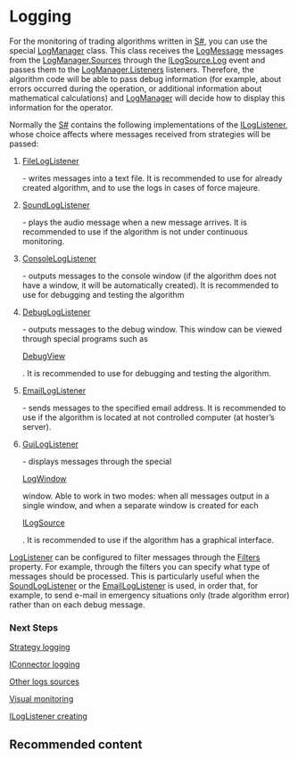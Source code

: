 # Logging

For the monitoring of trading algorithms written in [S\#](StockSharpAbout.md), you can use the special [LogManager](../api/StockSharp.Logging.LogManager.html) class. This class receives the [LogMessage](../api/StockSharp.Logging.LogMessage.html) messages from the [LogManager.Sources](../api/StockSharp.Logging.LogManager.Sources.html) through the [ILogSource.Log](../api/StockSharp.Logging.ILogSource.Log.html) event and passes them to the [LogManager.Listeners](../api/StockSharp.Logging.LogManager.Listeners.html) listeners. Therefore, the algorithm code will be able to pass debug information (for example, about errors occurred during the operation, or additional information about mathematical calculations) and [LogManager](../api/StockSharp.Logging.LogManager.html) will decide how to display this information for the operator. 

Normally the [S\#](StockSharpAbout.md) contains the following implementations of the [ILogListener](../api/StockSharp.Logging.ILogListener.html), whose choice affects where messages received from strategies will be passed: 

1. [FileLogListener](../api/StockSharp.Logging.FileLogListener.html)

    \- writes messages into a text file. It is recommended to use for already created algorithm, and to use the logs in cases of force majeure. 
2. [SoundLogListener](../api/StockSharp.Xaml.SoundLogListener.html)

    \- plays the audio message when a new message arrives. It is recommended to use if the algorithm is not under continuous monitoring. 
3. [ConsoleLogListener](../api/StockSharp.Logging.ConsoleLogListener.html)

    \- outputs messages to the console window (if the algorithm does not have a window, it will be automatically created). It is recommended to use for debugging and testing the algorithm 
4. [DebugLogListener](../api/StockSharp.Logging.DebugLogListener.html)

    \- outputs messages to the debug window. This window can be viewed through special programs such as 

   [DebugView](https://technet.microsoft.com/en-us/sysinternals/bb896647.aspx)

   . It is recommended to use for debugging and testing the algorithm. 
5. [EmailLogListener](../api/StockSharp.Logging.EmailLogListener.html)

    \- sends messages to the specified email address. It is recommended to use if the algorithm is located at not controlled computer (at hoster’s server). 
6. [GuiLogListener](../api/StockSharp.Xaml.GuiLogListener.html)

    \- displays messages through the special 

   [LogWindow](../api/StockSharp.Xaml.LogWindow.html)

    window. Able to work in two modes: when all messages output in a single window, and when a separate window is created for each 

   [ILogSource](../api/StockSharp.Logging.ILogSource.html)

   . It is recommended to use if the algorithm has a graphical interface. 

[LogListener](../api/StockSharp.Logging.LogListener.html) can be configured to filter messages through the [Filters](../api/StockSharp.Logging.LogListener.Filters.html) property. For example, through the filters you can specify what type of messages should be processed. This is particularly useful when the [SoundLogListener](../api/StockSharp.Xaml.SoundLogListener.html) or the [EmailLogListener](../api/StockSharp.Logging.EmailLogListener.html) is used, in order that, for example, to send e\-mail in emergency situations only (trade algorithm error) rather than on each debug message. 

### Next Steps

[Strategy logging](LoggingStrategy.md)

[IConnector logging](LoggingITrader.md)

[Other logs sources](AppLogging.md)

[Visual monitoring](LoggingMonitorWindow.md)

[ILogListener creating](LoggingCustomListener.md)

## Recommended content
